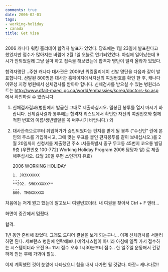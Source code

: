 ```yaml
---
comments: true
date: 2006-02-01
tags:
- working-holiday
- canada
title: Get Visa
---
```


2006 캐나다 워킹 홀리데이 합격자 발표가 있었다. 당초에는 1월 23일에 발표한다고
했었지만 접수가 많아지는 바람에 2월 1일 오늘로 연기되었었다. 아침에 일어났는데
9시가 안되었길래 그냥 설마 하고 접속을 해보았는데 합격자 명단이 덜컥 올라가
있었다.

합격자명단 ..주한 캐나다 대사관은 2006년 워킹홀리데이 선발 명단을 다음과 같이
발표합니다.  선발된 800명은 대사관 홈페이지에서자신의 여권번호를 확인 한 후,
캐나다 이민성 지정 병원에서 신체검사를 받아야 합니다. 신체검사를 받으실 수
있는 병원리스트는
http://www.dfait-maeci.gc.ca/world/embassies/korea/doctors-ko.asp 에서
확인하실 수 있습니다

1.  신체검사결과(병원에서 발급한 그대로 제출하십시오. 밀봉된 봉투를 열지 마시기
    바랍니다. 신체검사결과 봉투에는 합격자 리스트에서 확인한 자신의 여권번호와
    함께 적힌 번호와 이름/생년월일을 꼭 써주시기 바랍니다.) 와 
2.  대사관측으로부터 취업허가가 승인되었다는 편지를 받게 될 봉투 ("수신인" 란에
    본인의 주소를 기입하시고, 그에 맞는 우표를 붙인 편지봉투를 같이
    보내십시오.)를 2월 20일까지 신청서를 제출했던 주소 :서울특별시 중구 무교동
    45번지 코오롱 빌딩 9층 (우편번호 100-772) Working Holiday Program 2006
    담당자 앞) 로 제출해주십시오. (2월 20일 우편 소인까지 유효)

    2006 WORKING HOLIDAY 

        1. JR3XXXXXX
        ...
        **292. SM0XXXXXX**
        ...
        800. TM0XXXXXX 

처음에는 저게 뭔고 했는데 알고보니 여권번호더라. 내 여권을 찾아서 Ctrl + F 엔터...

화면이 중간에서 멈췄다. 

합격. 

1년 동안 준비해 왔었다. 그래도 드디어 결실을 보게 되는구나... 이제 신체검사를
서둘러 하면 된다. 세브란스 병원에 연락해보니 예약시스템이 아니라 아침에 일찍
가서 접수하는 시스템이더라 오전 9~ 11시 접수 오후 1시30분부터 접수.. 한 일주일
운동해서 건강하게 만든 후에 가봐야 할듯.

이제 계획했던 것이 눈앞에 나타났으니 힘을 내서 나가면 될 것같다. 아잣~
캐나다로!!